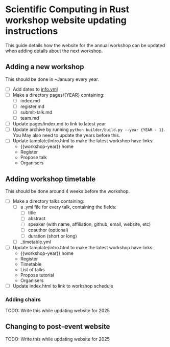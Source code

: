 # Scientific Computing in Rust workshop website updating instructions

This guide details how the website for the annual workshop can be updated when adding
details about the next workshop.

## Adding a new workshop
This should be done in ~January every year.

- [ ] Add dates to [info.yml](info.yml)
- [ ] Make a directory pages/{YEAR} containing:
    - [ ] index.md
    - [ ] register.md
    - [ ] submit-talk.md
    - [ ] team.md
- [ ] Update pages/index.md to link to latest year
- [ ] Update archive by running `python builder/build.py --year {YEAR - 1}`. You
      May also need to update the years before this.
- [ ] Update tamplate/intro.html to make the latest workshop have links:
    - {{workshop-year}} home
    - Register
    - Propose talk
    - Organisers

## Adding workshop timetable
This should be done around 4 weeks before the workshop.

- [ ] Make a directory talks containing:
    - [ ] a .yml file for every talk, containing the fields:
        - [ ] title
        - [ ] abstract
        - [ ] speaker (with name, affiliation, github, email, website, etc)
        - [ ] coauthor (optional)
        - [ ] duration (short or long)
    - [ ] _timetable.yml
- [ ] Update tamplate/intro.html to make the latest workshop have links:
    - {{workshop-year}} home
    - Register
    - Timetable
    - List of talks
    - Propose tutorial
    - Organisers
- [ ] Update index.html to link to workshop schedule

### Adding chairs

TODO: Write this while updating website for 2025

## Changing to post-event website

TODO: Write this while updating website for 2025
